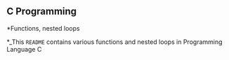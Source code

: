 ## C Programming ##


*Functions, nested loops

*_This `README` contains various functions and nested loops in Programming Language C
